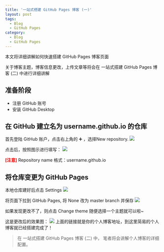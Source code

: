```yaml
---
title: '一站式搭建 GitHub Pages 博客 (一)'
layout: post
tags:
  - Blog
  - GitHub Pages
category: 
  - Blog
  - GitHub Pages
---
```

本文将详细讲解如何快速搭建 GitHub Pages 博客页面

关于博客主题，博客信息更改，上传文章等将会在 一站式搭建 GitHub Pages 博客 (二) 中进行详细讲解
<!--more-->

## 准备阶段
- 注册 GitHub 账号
- 安装 GitHub Desktop

## 在 GitHub 建立名为 username.github.io 的仓库
首先登陆 GitHub 账户，点击右上角的 ➕  ，选择New  repository.
![](https://laugh12321-1258080753.cos.ap-chengdu.myqcloud.com/laugh's%20blog/images/myblog_00.png)

点击后，按照图示进行填写：
![](https://laugh12321-1258080753.cos.ap-chengdu.myqcloud.com/laugh's%20blog/images/myblog_01.png)

<strong><font color='red'>[注意]</font></strong>
Repository name 格式：username.github.io

## 将仓库变更为 GitHub Pages
本地仓库建好后点击 Settings
![](https://laugh12321-1258080753.cos.ap-chengdu.myqcloud.com/laugh's%20blog/images/myblog_02.png)

将页面下拉到 GitHub Pages, 将 None 改为 master branch 并保存
![](https://laugh12321-1258080753.cos.ap-chengdu.myqcloud.com/laugh's%20blog/images/myblog_03.png)

如果发现更改不了，则点击 Change theme 随便选择一个主题就可以啦~

这是更改后的效果图：
![](https://laugh12321-1258080753.cos.ap-chengdu.myqcloud.com/laugh's%20blog/images/myblog_04.png)
上面的链接就是你的个人博客地址，到这里简易的个人博客就已经搭建完成了！


> 在 一站式搭建 GitHub Pages 博客 (二) 中， 笔者将会讲解个人博客的详细配置。